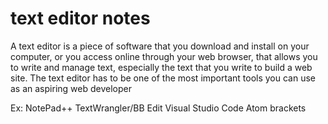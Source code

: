# text editor notes

A text editor is a piece of software that you download and install on
your computer, or you access online through your web browser, that
allows you to write and manage text, especially the text that you write
to build a web site. The text editor has to be one of the most
important tools you can use as an aspiring web developer

Ex:
NotePad++
TextWrangler/BB Edit
Visual Studio Code
Atom
brackets

